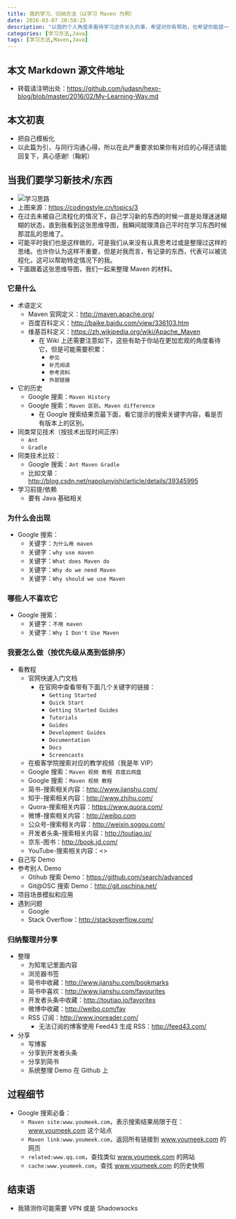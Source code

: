 ```yaml
---
title: 我的学习、归纳方法（以学习 Maven 为例）
date: 2016-03-07 20:50:25
description: "以我的个人角度来看待学习这件长久的事，希望对你有帮助，也希望你能提一下你的意见"
categories: [学习方法,Java]
tags: [学习方法,Maven,Java]
---
```



<!-- more -->

## 本文 Markdown 源文件地址

- 转载请注明出处：<https://github.com/judasn/hexo-blog/blob/master/2016/02/My-Learning-Way.md>


## 本文初衷

- 把自己模板化
- 以此篇为引，与同行沟通心得，所以在此严重要求如果你有对应的心得还请能回复下，真心感谢!（鞠躬）


## 当我们要学习新技术/东西

- ![学习思路](http://img.youmeek.com/2016/My-Learning-Way.jpg)
- 上图来源：<https://codingstyle.cn/topics/3>
- 在过去未被自己流程化的情况下，自己学习新的东西的时候一直是处理迷迷糊糊的状态，直到我看到这张思维导图，我瞬间就理清自己平时在学习东西时候那混乱的思维了。
- 可能平时我们也是这样做的，可是我们从来没有认真思考过或是整理过这样的思绪。也许你认为这样不重要，但是对我而言，有记录的东西，代表可以被流程化，这可以帮助特定情况下的我。
- 下面跟着这张思维导图，我们一起来整理 Maven 的材料。


### 它是什么

- 术语定义
    - Maven 官网定义：<http://maven.apache.org/>
    - 百度百科定义：<http://baike.baidu.com/view/336103.htm>
    - 维基百科定义：<https://zh.wikipedia.org/wiki/Apache_Maven>
        - 在 Wiki 上还需要注意如下，这些有助于你站在更加宏观的角度看待它，但是可能需要积累：
            - `参见`
            - `补充阅读`
            - `参考资料`
            - `外部链接`
- 它的历史
    - Google 搜索：`Maven History`
    - Google 搜索：`Maven 区别`、`Maven difference`
        - 在 Google 搜索结果页最下面，看它提示的搜索关键字内容，看是否有版本上的区别。
- 同类常见技术（按技术出现时间正序）
    - `Ant`
    - `Gradle`
- 同类技术比较：
    - Google 搜索：`Ant Maven Gradle`
    - 比如文章：<http://blog.csdn.net/napolunyishi/article/details/39345995>
- 学习前提/依赖
    - 要有 Java 基础相关


### 为什么会出现

- Google 搜索：
    - 关键字：`为什么用 maven`
    - 关键字：`why use maven`
    - 关键字：`What does Maven do`
    - 关键字：`Why do we need Maven`
    - 关键字：`Why should we use Maven`

### 哪些人不喜欢它

- Google 搜索：
    - 关键字：`不用 maven`
    - 关键字：`Why I Don't Use Maven`


### 我要怎么做（按优先级从高到低排序）

- 看教程
    - 官网快速入门文档
        - 在官网中查看带有下面几个关键字的链接：
            - `Getting Started`
            - `Quick Start`
            - `Getting Started Guides`
            - `Tutorials`
            - `Guides`
            - `Development Guides`
            - `Documentation`
            - `Docs`
            - `Screencasts`
    - 在极客学院搜索对应的教学视频（我是年 VIP）
    - Google 搜索：`Maven 视频 教程 百度云网盘`    
    - Google 搜索：`Maven 视频 教程`
    - 简书-搜索相关内容：<http://www.jianshu.com/>
    - 知乎-搜索相关内容：<http://www.zhihu.com/>
    - Quora-搜索相关内容：<https://www.quora.com/>
    - 微博-搜索相关内容：<http://weibo.com>
    - 公众号-搜索相关内容：<http://weixin.sogou.com/>
    - 开发者头条-搜索相关内容：<http://toutiao.io/>
    - 京东-图书：<http://book.jd.com/>
    - YouTube-搜索相关内容：<>
- 自己写 Demo
- 参考别人 Demo
    - Gtihub 搜索 Demo：<https://github.com/search/advanced>
    - Git@OSC 搜索 Demo：<http://git.oschina.net/>
- 项目场景模拟和应用
- 遇到问题
    - Google
    - Stack Overflow：<http://stackoverflow.com/>


### 归纳整理并分享

- 整理
    - 为知笔记里面内容
    - 浏览器书签
    - 简书中收藏：<http://www.jianshu.com/bookmarks>
    - 简书中喜欢：<http://www.jianshu.com/favourites>
    - 开发者头条中收藏：<http://toutiao.io/favorites>
    - 微博中收藏：<http://weibo.com/fav>
    - RSS 订阅：<http://www.inoreader.com/>
        - 无法订阅的博客使用 Feed43 生成 RSS：<http://feed43.com/>
- 分享
    - 写博客
    - 分享到开发者头条
    - 分享到简书
    - 系统整理 Demo 在 Github 上


## 过程细节

- Google 搜索必备：
    - `Maven site:www.youmeek.com`，表示搜索结果局限于在：www.youmeek.com 这个站点
    - `Maven link:www.youmeek.com`，返回所有链接到 www.youmeek.com 的网页
    - `related:www.qq.com`，查找类似 www.youmeek.com 的网站
    - `cache:www.youmeek.com`，查找 www.youmeek.com 的历史快照
     
     
## 结束语

- 我猜测你可能需要 VPN 或是 Shadowsocks